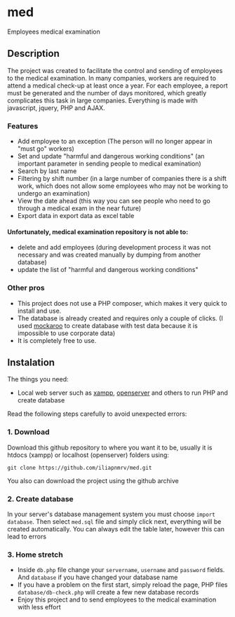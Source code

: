 # med

Employees medical examination

## Description

The project was created to facilitate the control and sending of employees to the medical examination. In many companies, workers are required to attend a medical check-up at least once a year. For each employee, a report must be generated and the number of days monitored, which greatly complicates this task in large companies. Everything is made with javascript, jquery, PHP and AJAX.

### Features

- Аdd employee to an exception (The person will no longer appear in "must go" workers)
- Set and update "harmful and dangerous working conditions" (an important parameter in sending people to medical examination)
- Search by last name
- Filtering by shift number (in a large number of companies there is a shift work, which does not allow some employees who may not be working to undergo an examination)
- View the date ahead (this way you can see people who need to go through a medical exam in the near future)
- Export data in export data as excel table

#### Unfortunately, medical examination repository is not able to:

- delete and add employees (during development process it was not necessary and was created manually by dumping from another database)
- update the list of "harmful and dangerous working conditions"

### Other pros

- This project does not use a PHP composer, which makes it very quick to install and use.
- The database is already created and requires only a couple of clicks. (I used [mockaroo](https://www.mockaroo.com/) to create database with test data because it is impossible to use corporate data)
- It is completely free to use.

## Instalation

The things you need:

- Local web server such as [xampp](https://www.apachefriends.org/ru/index.html), [openserver](https://ospanel.io/) and others to run PHP and create database

Read the following steps carefully to avoid unexpected errors:

### 1. Download

Download this github repository to where you want it to be, usually it is htdocs (xampp) or localhost (openserver) folders
using:

```
git clone https://github.com/iliapnmrv/med.git
```

You also can download the project using the github archive

### 2. Create database

In your server's database management system you must choose `import database`. Then select `med.sql` file and simply click next, everything will be created automatically.
You can always edit the table later, however this can lead to errors

### 3. Home stretch

- Inside `db.php` file change your `servername`, `username` and `password` fields. And `database` if you have changed your database name
- If you have a problem on the first start, simply reload the page, PHP files `database/db-check.php` will create a few new database records
- Enjoy this project and to send employees to the medical examination with less effort
